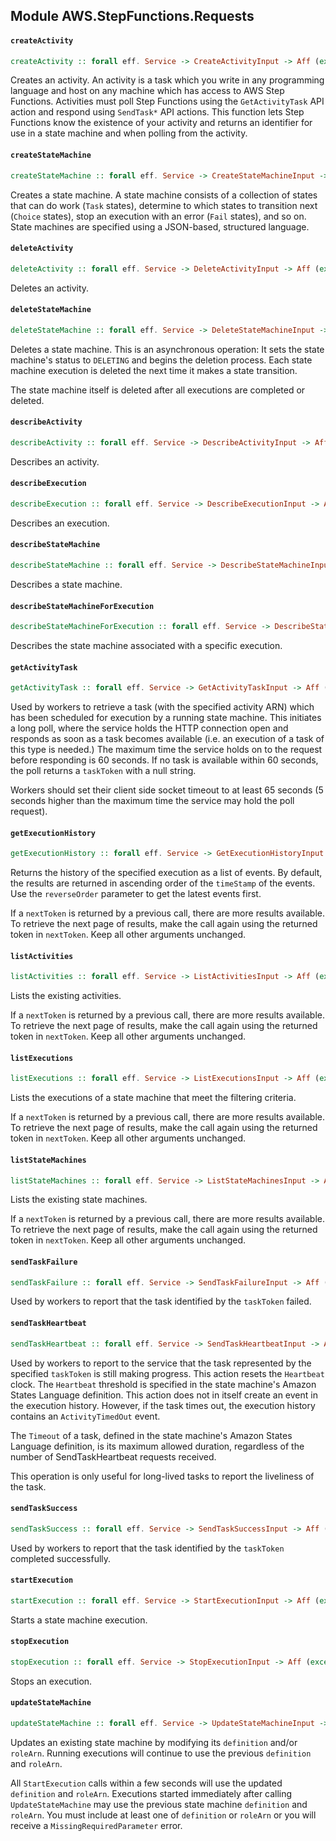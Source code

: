 ## Module AWS.StepFunctions.Requests

#### `createActivity`

``` purescript
createActivity :: forall eff. Service -> CreateActivityInput -> Aff (exception :: EXCEPTION | eff) CreateActivityOutput
```

<p>Creates an activity. An activity is a task which you write in any programming language and host on any machine which has access to AWS Step Functions. Activities must poll Step Functions using the <code>GetActivityTask</code> API action and respond using <code>SendTask*</code> API actions. This function lets Step Functions know the existence of your activity and returns an identifier for use in a state machine and when polling from the activity.</p>

#### `createStateMachine`

``` purescript
createStateMachine :: forall eff. Service -> CreateStateMachineInput -> Aff (exception :: EXCEPTION | eff) CreateStateMachineOutput
```

<p>Creates a state machine. A state machine consists of a collection of states that can do work (<code>Task</code> states), determine to which states to transition next (<code>Choice</code> states), stop an execution with an error (<code>Fail</code> states), and so on. State machines are specified using a JSON-based, structured language.</p>

#### `deleteActivity`

``` purescript
deleteActivity :: forall eff. Service -> DeleteActivityInput -> Aff (exception :: EXCEPTION | eff) DeleteActivityOutput
```

<p>Deletes an activity.</p>

#### `deleteStateMachine`

``` purescript
deleteStateMachine :: forall eff. Service -> DeleteStateMachineInput -> Aff (exception :: EXCEPTION | eff) DeleteStateMachineOutput
```

<p>Deletes a state machine. This is an asynchronous operation: It sets the state machine's status to <code>DELETING</code> and begins the deletion process. Each state machine execution is deleted the next time it makes a state transition.</p> <note> <p>The state machine itself is deleted after all executions are completed or deleted.</p> </note>

#### `describeActivity`

``` purescript
describeActivity :: forall eff. Service -> DescribeActivityInput -> Aff (exception :: EXCEPTION | eff) DescribeActivityOutput
```

<p>Describes an activity.</p>

#### `describeExecution`

``` purescript
describeExecution :: forall eff. Service -> DescribeExecutionInput -> Aff (exception :: EXCEPTION | eff) DescribeExecutionOutput
```

<p>Describes an execution.</p>

#### `describeStateMachine`

``` purescript
describeStateMachine :: forall eff. Service -> DescribeStateMachineInput -> Aff (exception :: EXCEPTION | eff) DescribeStateMachineOutput
```

<p>Describes a state machine.</p>

#### `describeStateMachineForExecution`

``` purescript
describeStateMachineForExecution :: forall eff. Service -> DescribeStateMachineForExecutionInput -> Aff (exception :: EXCEPTION | eff) DescribeStateMachineForExecutionOutput
```

<p>Describes the state machine associated with a specific execution.</p>

#### `getActivityTask`

``` purescript
getActivityTask :: forall eff. Service -> GetActivityTaskInput -> Aff (exception :: EXCEPTION | eff) GetActivityTaskOutput
```

<p>Used by workers to retrieve a task (with the specified activity ARN) which has been scheduled for execution by a running state machine. This initiates a long poll, where the service holds the HTTP connection open and responds as soon as a task becomes available (i.e. an execution of a task of this type is needed.) The maximum time the service holds on to the request before responding is 60 seconds. If no task is available within 60 seconds, the poll returns a <code>taskToken</code> with a null string.</p> <important> <p>Workers should set their client side socket timeout to at least 65 seconds (5 seconds higher than the maximum time the service may hold the poll request).</p> </important>

#### `getExecutionHistory`

``` purescript
getExecutionHistory :: forall eff. Service -> GetExecutionHistoryInput -> Aff (exception :: EXCEPTION | eff) GetExecutionHistoryOutput
```

<p>Returns the history of the specified execution as a list of events. By default, the results are returned in ascending order of the <code>timeStamp</code> of the events. Use the <code>reverseOrder</code> parameter to get the latest events first.</p> <p>If a <code>nextToken</code> is returned by a previous call, there are more results available. To retrieve the next page of results, make the call again using the returned token in <code>nextToken</code>. Keep all other arguments unchanged.</p>

#### `listActivities`

``` purescript
listActivities :: forall eff. Service -> ListActivitiesInput -> Aff (exception :: EXCEPTION | eff) ListActivitiesOutput
```

<p>Lists the existing activities.</p> <p>If a <code>nextToken</code> is returned by a previous call, there are more results available. To retrieve the next page of results, make the call again using the returned token in <code>nextToken</code>. Keep all other arguments unchanged.</p>

#### `listExecutions`

``` purescript
listExecutions :: forall eff. Service -> ListExecutionsInput -> Aff (exception :: EXCEPTION | eff) ListExecutionsOutput
```

<p>Lists the executions of a state machine that meet the filtering criteria.</p> <p>If a <code>nextToken</code> is returned by a previous call, there are more results available. To retrieve the next page of results, make the call again using the returned token in <code>nextToken</code>. Keep all other arguments unchanged.</p>

#### `listStateMachines`

``` purescript
listStateMachines :: forall eff. Service -> ListStateMachinesInput -> Aff (exception :: EXCEPTION | eff) ListStateMachinesOutput
```

<p>Lists the existing state machines.</p> <p>If a <code>nextToken</code> is returned by a previous call, there are more results available. To retrieve the next page of results, make the call again using the returned token in <code>nextToken</code>. Keep all other arguments unchanged.</p>

#### `sendTaskFailure`

``` purescript
sendTaskFailure :: forall eff. Service -> SendTaskFailureInput -> Aff (exception :: EXCEPTION | eff) SendTaskFailureOutput
```

<p>Used by workers to report that the task identified by the <code>taskToken</code> failed.</p>

#### `sendTaskHeartbeat`

``` purescript
sendTaskHeartbeat :: forall eff. Service -> SendTaskHeartbeatInput -> Aff (exception :: EXCEPTION | eff) SendTaskHeartbeatOutput
```

<p>Used by workers to report to the service that the task represented by the specified <code>taskToken</code> is still making progress. This action resets the <code>Heartbeat</code> clock. The <code>Heartbeat</code> threshold is specified in the state machine's Amazon States Language definition. This action does not in itself create an event in the execution history. However, if the task times out, the execution history contains an <code>ActivityTimedOut</code> event.</p> <note> <p>The <code>Timeout</code> of a task, defined in the state machine's Amazon States Language definition, is its maximum allowed duration, regardless of the number of <a>SendTaskHeartbeat</a> requests received.</p> </note> <note> <p>This operation is only useful for long-lived tasks to report the liveliness of the task.</p> </note>

#### `sendTaskSuccess`

``` purescript
sendTaskSuccess :: forall eff. Service -> SendTaskSuccessInput -> Aff (exception :: EXCEPTION | eff) SendTaskSuccessOutput
```

<p>Used by workers to report that the task identified by the <code>taskToken</code> completed successfully.</p>

#### `startExecution`

``` purescript
startExecution :: forall eff. Service -> StartExecutionInput -> Aff (exception :: EXCEPTION | eff) StartExecutionOutput
```

<p>Starts a state machine execution.</p>

#### `stopExecution`

``` purescript
stopExecution :: forall eff. Service -> StopExecutionInput -> Aff (exception :: EXCEPTION | eff) StopExecutionOutput
```

<p>Stops an execution.</p>

#### `updateStateMachine`

``` purescript
updateStateMachine :: forall eff. Service -> UpdateStateMachineInput -> Aff (exception :: EXCEPTION | eff) UpdateStateMachineOutput
```

<p>Updates an existing state machine by modifying its <code>definition</code> and/or <code>roleArn</code>. Running executions will continue to use the previous <code>definition</code> and <code>roleArn</code>.</p> <note> <p>All <code>StartExecution</code> calls within a few seconds will use the updated <code>definition</code> and <code>roleArn</code>. Executions started immediately after calling <code>UpdateStateMachine</code> may use the previous state machine <code>definition</code> and <code>roleArn</code>. You must include at least one of <code>definition</code> or <code>roleArn</code> or you will receive a <code>MissingRequiredParameter</code> error.</p> </note>


